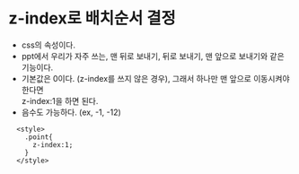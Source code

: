 # z-index로 배치순서 결정
  - css의 속성이다. 
  - ppt에서 우리가 자주 쓰는, 맨 뒤로 보내기, 뒤로 보내기, 맨 앞으로 보내기와 같은 기능이다.
  - 기본값은 0이다. (z-index를 쓰지 않은 경우), 그래서 하나만 맨 앞으로 이동시켜야한다면<br>
    z-index:1을 하면 된다. 
  - 음수도 가능하다. (ex, -1, -12)
```
  <style>
  	.point{
  	  z-index:1;
  	}
  </style>
```